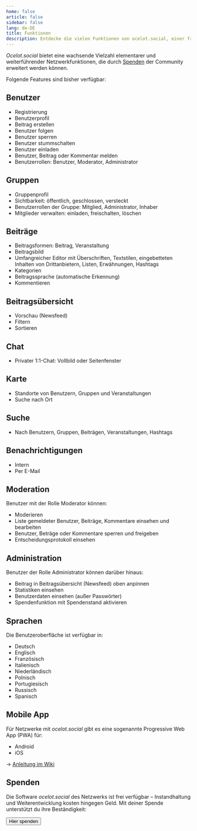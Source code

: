 ```yaml
---
home: false
article: false
sidebar: false
lang: de-DE
title: Funktionen
description: Entdecke die vielen Funktionen von ocelot.social, einer freien, modernen und erweiterbaren Open-Source-Software für soziale Netzwerke jeder Größe.
---
```


*Ocelot.social* bietet eine wachsende Vielzahl elementarer und weiterführender Netzwerkfunktionen,
die durch [Spenden](/de/donate/) der Community erweitert werden können.

Folgende Features sind bisher verfügbar:

## Benutzer

- Registrierung
- Benutzerprofil
- Beitrag erstellen
- Benutzer folgen
- Benutzer sperren
- Benutzer stummschalten
- Benutzer einladen
- Benutzer, Beitrag oder Kommentar melden
- Benutzerrollen: Benutzer, Moderator, Administrator

## Gruppen

- Gruppenprofil
- Sichtbarkeit: öffentlich, geschlossen, versteckt
- Benutzerrollen der Gruppe: Mitglied, Administrator, Inhaber
- Mitglieder verwalten: einladen, freischalten, löschen

## Beiträge

- Beitragsformen: Beitrag, Veranstaltung
- Beitragsbild
- Umfangreicher Editor mit Überschriften, Textstilen, eingebetteten Inhalten von Drittanbietern, Listen, Erwähnungen, Hashtags
- Kategorien
- Beitragssprache (automatische Erkennung)
- Kommentieren

## Beitragsübersicht

- Vorschau (Newsfeed)
- Filtern
- Sortieren

## Chat

- Privater 1:1-Chat: Vollbild oder Seitenfenster

## Karte

- Standorte von Benutzern, Gruppen und Veranstaltungen
- Suche nach Ort

## Suche

- Nach Benutzern, Gruppen, Beiträgen, Veranstaltungen, Hashtags

## Benachrichtigungen

- Intern
- Per E-Mail

## Moderation

Benutzer mit der Rolle Moderator können:

- Moderieren
- Liste gemeldeter Benutzer, Beiträge, Kommentare einsehen und bearbeiten
- Benutzer, Beträge oder Kommentare sperren und freigeben
- Entscheidungsprotokoll einsehen

## Administration

Benutzer der Rolle Administrator können darüber hinaus:

- Beitrag in Beitragsübersicht (Newsfeed) oben anpinnen
- Statistiken einsehen
- Benutzerdaten einsehen (außer Passwörter)
- Spendenfunktion mit Spendenstand aktivieren

## Sprachen

Die Benutzeroberfläche ist verfügbar in:

- Deutsch
- Englisch
- Französisch
- Italienisch
- Niederländisch
- Polnisch
- Portugiesisch
- Russisch
- Spanisch

## Mobile App

Für Netzwerke mit *ocelot.social* gibt es eine sogenannte Progressive Web App (PWA) für:

- Android
- iOS

→ [Anleitung im Wiki](https://github.com/Ocelot-Social-Community/Ocelot-Social/wiki/de:FAQ#gibt-es-eine-app-f%C3%BCr-dieses-netzwerk)

## Spenden

Die Software *ocelot.social* des Netzwerks ist frei verfügbar – Instandhaltung und Weiterentwicklung kosten hingegen Geld.
Mit deiner Spende unterstützt du ihre Beständigkeit:

<!-- markdownlint-disable MD033 -->
<a href="/de/donate/">
  <Button class="donate-button">
    Hier spenden
  </Button>
</a>
<!-- markdownlint-enable MD033 -->
